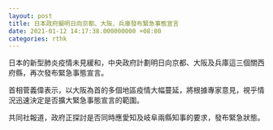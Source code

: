 ```yaml
---
layout: post
title: 日本政府擬明日向京都、大阪、兵庫發布緊急事態宣言
date: 2021-01-12 14:17:38.000000000 +08:00
categories: rthk
---
```


日本的新型肺炎疫情未見緩和，中央政府計劃明日向京都、大阪及兵庫這三個關西府縣，再次發布緊急事態宣言。

首相菅義偉表示，以大阪為首的多個地區疫情大幅蔓延，將根據專家意見，視乎情況迅速決定是否擴大緊急事態宣言的範圍。

共同社報道，政府正探討是否同時應愛知及岐阜兩縣知事的要求，發布緊急狀態。
